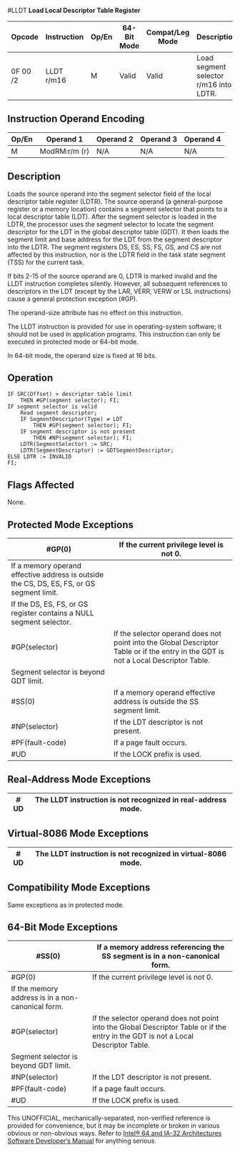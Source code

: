 #LLDT
**Load Local Descriptor Table Register**

| Opcode   | Instruction | Op/En | 64-Bit Mode | Compat/Leg Mode | Description                            |
| -------- | ----------- | ----- | ----------- | --------------- | -------------------------------------- |
| 0F 00 /2 | LLDT r/m16  | M     | Valid       | Valid           | Load segment selector r/m16 into LDTR. |

## Instruction Operand Encoding

| Op/En | Operand 1     | Operand 2 | Operand 3 | Operand 4 |
| ----- | ------------- | --------- | --------- | --------- |
| M     | ModRM:r/m (r) | N/A       | N/A       | N/A       |

## Description

Loads the source operand into the segment selector field of the local descriptor table register (LDTR). The source operand (a general-purpose register or a memory location) contains a segment selector that points to a local descriptor table (LDT). After the segment selector is loaded in the LDTR, the processor uses the segment selector to locate the segment descriptor for the LDT in the global descriptor table (GDT). It then loads the segment limit and base address for the LDT from the segment descriptor into the LDTR. The segment registers DS, ES, SS, FS, GS, and CS are not affected by this instruction, nor is the LDTR field in the task state segment (TSS) for the current task.

If bits 2-15 of the source operand are 0, LDTR is marked invalid and the LLDT instruction completes silently. However, all subsequent references to descriptors in the LDT (except by the LAR, VERR, VERW or LSL instructions) cause a general protection exception (#​​​​GP).

The operand-size attribute has no effect on this instruction.

The LLDT instruction is provided for use in operating-system software; it should not be used in application programs. This instruction can only be executed in protected mode or 64-bit mode.

In 64-bit mode, the operand size is fixed at 16 bits.

## Operation

```
IF SRC(Offset) > descriptor table limit
    THEN #​​​​GP(segment selector); FI;
IF segment selector is valid
    Read segment descriptor;
    IF SegmentDescriptor(Type) ≠ LDT
        THEN #​​​​GP(segment selector); FI;
    IF segment descriptor is not present
        THEN #​NP(segment selector); FI;
    LDTR(SegmentSelector) := SRC;
    LDTR(SegmentDescriptor) := GDTSegmentDescriptor;
ELSE LDTR := INVALID
FI;

```

## Flags Affected

None.

## Protected Mode Exceptions

| \#​​​​GP(0)                                                                               | If the current privilege level is not 0.                                                                                            |
| ----------------------------------------------------------------------------------------- | ----------------------------------------------------------------------------------------------------------------------------------- |
| If a memory operand effective address is outside the CS, DS, ES, FS, or GS segment limit. |
| If the DS, ES, FS, or GS register contains a NULL segment selector.                       |
| \#​​​​GP(selector)                                                                        | If the selector operand does not point into the Global Descriptor Table or if the entry in the GDT is not a Local Descriptor Table. |
| Segment selector is beyond GDT limit.                                                     |
| \#​​​​​SS(0)                                                                              | If a memory operand effective address is outside the SS segment limit.                                                              |
| \#​NP(selector)                                                                           | If the LDT descriptor is not present.                                                                                               |
| \#​PF(fault-code)                                                                         | If a page fault occurs.                                                                                                             |
| #​​​UD                                                                                    | If the LOCK prefix is used.                                                                                                         |

## Real-Address Mode Exceptions

| #​​​UD | The LLDT instruction is not recognized in real-address mode. |
| ------ | ------------------------------------------------------------ |

## Virtual-8086 Mode Exceptions

| #​​​UD | The LLDT instruction is not recognized in virtual-8086 mode. |
| ------ | ------------------------------------------------------------ |

## Compatibility Mode Exceptions

Same exceptions as in protected mode.

## 64-Bit Mode Exceptions

| \#​​​​​SS(0)                                      | If a memory address referencing the SS segment is in a non-canonical form.                                                          |
| ------------------------------------------------- | ----------------------------------------------------------------------------------------------------------------------------------- |
| \#​​​​GP(0)                                       | If the current privilege level is not 0.                                                                                            |
| If the memory address is in a non-canonical form. |
| \#​​​​GP(selector)                                | If the selector operand does not point into the Global Descriptor Table or if the entry in the GDT is not a Local Descriptor Table. |
| Segment selector is beyond GDT limit.             |
| \#​NP(selector)                                   | If the LDT descriptor is not present.                                                                                               |
| \#​PF(fault-code)                                 | If a page fault occurs.                                                                                                             |
| #​​​UD                                            | If the LOCK prefix is used.                                                                                                         |

This UNOFFICIAL, mechanically-separated, non-verified reference is provided for convenience, but it may be
incomplete or broken in various obvious or non-obvious
ways. Refer to [Intel® 64 and IA-32 Architectures Software Developer’s Manual](https://software.intel.com/en-us/download/intel-64-and-ia-32-architectures-sdm-combined-volumes-1-2a-2b-2c-2d-3a-3b-3c-3d-and-4) for anything serious.
